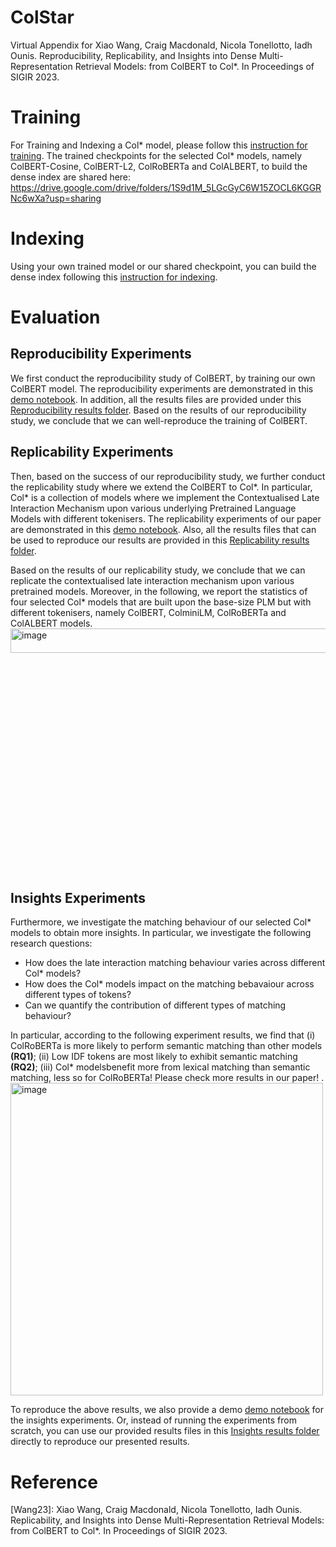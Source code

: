 # ColStar 
Virtual Appendix for Xiao Wang, Craig Macdonald, Nicola Tonellotto, Iadh Ounis. Reproducibility, Replicability, and Insights into Dense Multi-Representation Retrieval Models: from ColBERT to Col*. In Proceedings of SIGIR 2023.


# Training 
For Training and Indexing a Col* model, please follow this [instruction for training](ColStar_models/Training_CMD.md).
The trained checkpoints for the selected Col* models, namely ColBERT-Cosine, ColBERT-L2, ColRoBERTa and ColALBERT, to build the dense index are shared here: https://drive.google.com/drive/folders/1S9d1M_5LGcGyC6W15ZOCL6KGGRNc6wXa?usp=sharing

# Indexing

Using your own trained model or our shared checkpoint, you can build the dense index following this [instruction for indexing](ColStar_models/index.md).




# Evaluation 

## Reproducibility Experiments
We first conduct the reproducibility study of ColBERT, by training our own ColBERT model. The reproducibility experiments are demonstrated in this [demo notebook](Reproducibility%20(RQ1%20Res)/Reproducibility_Demo%20(RQ1%20results).ipynb). In addition, all the results files are provided under this [Reproducibility results folder](Reproducibility%20(RQ1%20Res)/).
Based on the results of our reproducibility study, we conclude that we can well-reproduce the training of ColBERT.

## Replicability Experiments
Then, based on the success of our reproducibility study, we further conduct the replicability study where we extend the ColBERT to Col*. In particular, Col* is a collection of models where we implement the Contextualised Late Interaction Mechanism upon various underlying Pretrained Language Models with different tokenisers. 
The replicability experiments of our paper are demonstrated in this [demo notebook](Replicability%20(RQ2%20Res)/Replicability_Demo%20(RQ2%20results).ipynb). Also, all the results files that can be used to reproduce our results are provided in this [Replicability results folder](Replicability%20(RQ2%20Res)/).

Based on the results of our replicability study, we conclude that we can replicate the contextualised late interaction mechanism upon various pretrained models. Moreover, in the following, we report the statistics of four selected Col* models that are built upon the base-size PLM but with different tokenisers, namely ColBERT, ColminiLM, ColRoBERTa and ColALBERT models.
<img width="976" alt="image" src="https://github.com/Xiao0728/ColStar_VirtualAppendix/assets/43675140/a4d53794-e51a-4cb7-b5fd-f13fde9b9050" width="20%" height="10%" >




## Insights Experiments

Furthermore, we investigate the matching behaviour of our selected Col* models to obtain more insights. In particular, we investigate the following research questions:
- How does the late interaction matching behaviour varies across different Col* models?
- How does the Col* models impact on the matching bebavaiour across different types of tokens?
- Can we quantify the contribution of different types of matching behaviour?

In particular, according to the following experiment results, we find that (i) ColRoBERTa is more likely to perform semantic matching than other models **(RQ1)**; (ii) Low IDF tokens are most likely to exhibit semantic matching  **(RQ2)**; (iii) Col* modelsbenefit more from lexical matching than semantic matching, less so for ColRoBERTa! Please check more results in our paper!
.
<img width="500" alt="image" src="https://github.com/Xiao0728/ColStar_VirtualAppendix/assets/43675140/0cecc961-58eb-4ca5-939f-ce09c3482d86">


To reproduce the above results, we also provide a demo [demo notebook](Insights%20(RQ3%20Res)/ColStar_SMP_Demo%20(RQ3%20Res).ipynb) for the insights experiments.
Or, instead of running the experiments from scratch, you can use our provided results files in this [Insights results folder](Insights%20(RQ3%20Res)/) directly to reproduce our presented results.


# Reference
[Wang23]: Xiao Wang, Craig Macdonald, Nicola Tonellotto, Iadh Ounis. Replicability, and Insights into Dense Multi-Representation Retrieval Models: from ColBERT to Col*. In Proceedings of SIGIR 2023.
